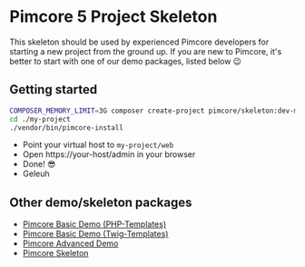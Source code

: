 # Pimcore 5 Project Skeleton

This skeleton should be used by experienced Pimcore developers for starting a new project from the ground up.
If you are new to Pimcore, it's better to start with one of our demo packages, listed below 😉

## Getting started

```bash
COMPOSER_MEMORY_LIMIT=3G composer create-project pimcore/skeleton:dev-master my-project
cd ./my-project
./vendor/bin/pimcore-install
```

-   Point your virtual host to `my-project/web`
-   Open https://your-host/admin in your browser
-   Done! 😎
-   Geleuh

## Other demo/skeleton packages

-   [Pimcore Basic Demo (PHP-Templates)](https://github.com/pimcore/demo-basic)
-   [Pimcore Basic Demo (Twig-Templates)](https://github.com/pimcore/demo-basic-twig)
-   [Pimcore Advanced Demo](https://github.com/pimcore/demo-ecommerce)
-   [Pimcore Skeleton](https://github.com/pimcore/skeleton)
